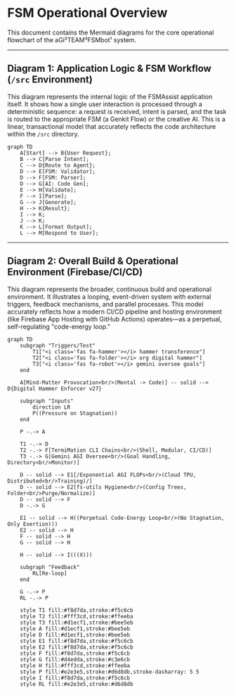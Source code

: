 # FSM Operational Overview

This document contains the Mermaid diagrams for the core operational flowchart of the aGi²TEAM³FSMbot¹ system.

---

## Diagram 1: Application Logic & FSM Workflow (`/src` Environment)

This diagram represents the internal logic of the FSMAssist application itself. It shows how a single user interaction is processed through a deterministic sequence: a request is received, intent is parsed, and the task is routed to the appropriate FSM (a Genkit Flow) or the creative AI. This is a linear, transactional model that accurately reflects the code architecture within the `/src` directory.

```mermaid
graph TD
    A[Start] --> B{User Request};
    B --> C[Parse Intent];
    C --> D{Route to Agent};
    D --> E[FSM: Validator];
    D --> F[FSM: Parser];
    D --> G[AI: Code Gen];
    E --> H[Validate];
    F --> I[Parse];
    G --> J[Generate];
    H --> K{Result};
    I --> K;
    J --> K;
    K --> L[Format Output];
    L --> M[Respond to User];
```

---

## Diagram 2: Overall Build & Operational Environment (Firebase/CI/CD)

This diagram represents the broader, continuous build and operational environment. It illustrates a looping, event-driven system with external triggers, feedback mechanisms, and parallel processes. This model accurately reflects how a modern CI/CD pipeline and hosting environment (like Firebase App Hosting with GitHub Actions) operates—as a perpetual, self-regulating "code-energy loop."

```mermaid
graph TD
    subgraph "Triggers/Test"
        T1["<i class='fas fa-hammer'></i> hammer transference"]
        T2["<i class='fas fa-folder'></i> org digital hammer"]
        T3["<i class='fas fa-robot'></i> gemini oversee goals"]
    end

    A[Mind-Matter Provocation<br/>(Mental -> Code)] -- solid --> D{Digital Hammer Enforcer v27}
    
    subgraph "Inputs"
        direction LR
        P((Pressure on Stagnation))
    end
    
    P -.-> A

    T1 -.-> D
    T2 -.-> F[TermiMation CLI Chains<br/>(Shell, Modular, CI/CD)]
    T3 -.-> G[Gemini AGI Oversee<br/>(Goal Handling, Directory<br/>Monitor)]

    D -- solid --> E1[/Exponential AGI FLOPs<br/>(Cloud TPU, Distributed<br/>Training)/]
    D -- solid --> E2[fs-utils Hygiene<br/>(Config Trees, Folder<br/>Purge/Normalize)]
    D -- solid --> F
    D -.-> G

    E1 -- solid --> H((Perpetual Code-Energy Loop<br/>(No Stagnation, Only Exertion)))
    E2 -- solid --> H
    F -- solid --> H
    G -- solid --> H

    H -- solid --> I(((X)))
    
    subgraph "Feedback"
        RL[Re-loop]
    end

    G -.-> P
    RL -.-> P
    
    style T1 fill:#f8d7da,stroke:#f5c6cb
    style T2 fill:#fff3cd,stroke:#ffeeba
    style T3 fill:#d1ecf1,stroke:#bee5eb
    style A fill:#d1ecf1,stroke:#bee5eb
    style D fill:#d1ecf1,stroke:#bee5eb
    style E1 fill:#f8d7da,stroke:#f5c6cb
    style E2 fill:#f8d7da,stroke:#f5c6cb
    style F fill:#f8d7da,stroke:#f5c6cb
    style G fill:#d4edda,stroke:#c3e6cb
    style H fill:#fff3cd,stroke:#ffeeba
    style P fill:#e2e3e5,stroke:#d6d8db,stroke-dasharray: 5 5
    style I fill:#f8d7da,stroke:#f5c6cb
    style RL fill:#e2e3e5,stroke:#d6d8db
```
